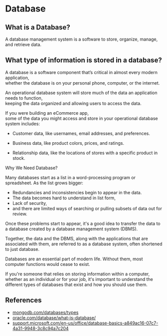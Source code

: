 # Database

## What is a Database?

A database management system is a software to store, organize, manage, and retrieve data.

## What type of information is stored in a database?

A database is a software component that’s critical in almost every modern application,  
whether the database is on your personal phone, computer, or the internet.

An operational database system will store much of the data an application needs to function,  
keeping the data organized and allowing users to access the data.

If you were building an eCommerce app,  
some of the data you might access and store in your operational database system includes:

- Customer data, like usernames, email addresses, and preferences.

- Business data, like product colors, prices, and ratings.

- Relationship data, like the locations of stores with a specific product in stock.

Why We Need Database?

Many databases start as a list in a word-processing program or spreadsheet.
As the list grows bigger:

- Redundancies and inconsistencies begin to appear in the data.
- The data becomes hard to understand in list form,
- Lack of security,
- and there are limited ways of searching or pulling subsets of data out for review.

Once these problems start to appear,
it's a good idea to transfer the data to a database created by a database management system (DBMS).

Together, the data and the DBMS,
along with the applications that are associated with them,
are referred to as a database system, often shortened to just database.

Databases are an essential part of modern life.
Without them, most computer functions would cease to exist.

If you're someone that relies on storing information within a computer,
whether as an individual or for your job,
it's important to understand the different types of databases that exist and how you should use them.

## References

- [mongodb.com/databases/types](https://www.mongodb.com/databases/types)
- [oracle.com/database/what-is-database/](https://www.oracle.com/database/what-is-database/)
- [support.microsoft.com/en-us/office/database-basics-a849ac16-07c7-4a31-9948-3c8c94a7c204](https://support.microsoft.com/en-us/office/database-basics-a849ac16-07c7-4a31-9948-3c8c94a7c204)
